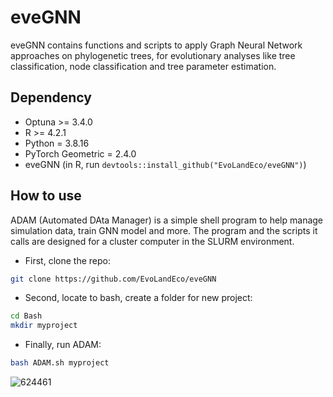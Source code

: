 # eveGNN
eveGNN contains functions and scripts to apply Graph Neural Network approaches on phylogenetic trees, for evolutionary analyses like tree classification, node classification and tree parameter estimation.

## Dependency
- Optuna >= 3.4.0
- R >= 4.2.1
- Python = 3.8.16
- PyTorch Geometric = 2.4.0
- eveGNN (in R, run `devtools::install_github("EvoLandEco/eveGNN")`)

## How to use
ADAM (Automated DAta Manager) is a simple shell program to help manage simulation data, train GNN model and more. The program and the scripts it calls are designed for a cluster computer in the SLURM environment.

- First, clone the repo:
```bash
git clone https://github.com/EvoLandEco/eveGNN
```
- Second, locate to bash, create a folder for new project:
```bash
cd Bash
mkdir myproject
```
- Finally, run ADAM:
```bash
bash ADAM.sh myproject
```
![624461](https://github.com/EvoLandEco/eveGNN/assets/57348932/f4bc8341-68d6-4c7b-86e4-36ee44391c09)
